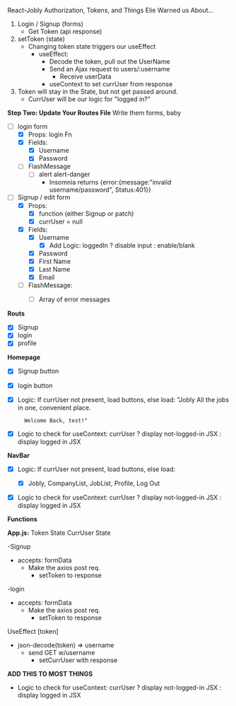 React-Jobly Authorization, Tokens, and Things Elie Warned us About...

1. Login / Signup (forms)
   - Get Token (api response)
2. setToken (state)
   - Changing token state triggers our useEffect
     - useEffect: 
       - Decode the token, pull out the UserName
       - Send an Ajax request to users/:username
         - Receive userData 
       - useContext to set currUser from response
3. Token will stay in the State, but not get passed around.     
    - CurrUser will be our logic for "logged in?" 


**Step Two: Update Your Routes File**
Write them forms, baby
- [ ] login form
  - [x] Props: login Fn
  - [x] Fields:
    - [x] Username
    - [x] Password
  - [ ] FlashMessage
    - [ ] alert alert-danger 
      - Insomnia returns {error:{message:"invalid username/password", Status:401}}

- [ ] Signup / edit form
  -[x] Props: 
    -[x] function (either Signup or patch)
    -[x] currUser = null
  -[x] Fields:
    -[x] Username
      -[x] Add Logic: loggedIn ? disable input : enable/blank
    -[x] Password
    -[x] First Name
    -[x] Last Name
    -[x] Email
  - [ ] FlashMessage:
    - [ ] Array of error messages
 


**Routs**
- [x] Signup
- [x] login
- [x] profile

**Homepage**
- [x] Signup button
- [x] login button
- [x] Logic: If currUser not present, load buttons, else load:
        "Jobly
        All the jobs in one, convenient place.

        Welcome Back, test!"

- [x] Logic to check for useContext:
  currUser 
  ? 
  display not-logged-in JSX
  : 
  display logged in JSX

**NavBar**
- [x] Logic: If currUser not present, load buttons, else load: 
  - [x] Jobly, CompanyList, JobList, Profile, Log Out
- [x] Logic to check for useContext:
  currUser 
  ? 
  display not-logged-in JSX
  : 
  display logged in JSX


**Functions**

**App.js:**
Token State
CurrUser State

-Signup
  - accepts: formData
    - Make the axios post req.
      - setToken to response

-login
  - accepts: formData
    - Make the axios post req.
      - setToken to response

UseEffect [token]
- json-decode(token) => username
    - send GET w/username
      - setCurrUser with response


**ADD THIS TO MOST THINGS**
-  Logic to check for useContext:
  currUser 
  ? 
  display not-logged-in JSX
  : 
  display logged in JSX

